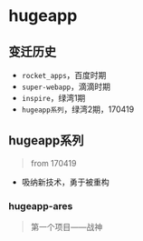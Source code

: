 # hugeapp

## 变迁历史
* `rocket_apps`，百度时期
* `super-webapp`，滴滴时期
* `inspire`，绿湾1期
* `hugeapp系列`，绿湾2期，170419


## hugeapp系列
> from 170419

* 吸纳新技术，勇于被重构


### hugeapp-ares
> 第一个项目——战神

